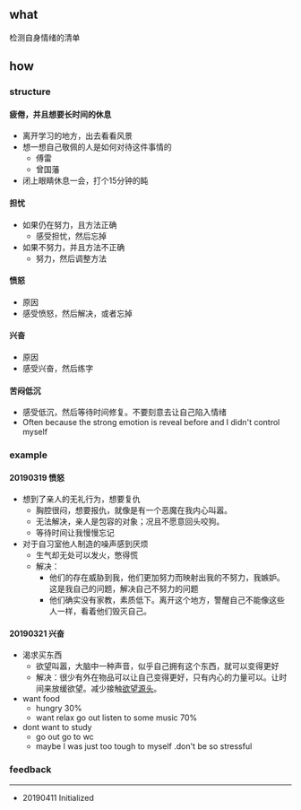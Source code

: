 ## what

检测自身情绪的清单

## how

### structure

#### 疲倦，并且想要长时间的休息

- 离开学习的地方，出去看看风景
- 想一想自己敬佩的人是如何对待这件事情的
  - 傅雷
  - 曾国藩
- 闭上眼睛休息一会，打个15分钟的盹

#### 担忧

- 如果仍在努力，且方法正确
  - 感受担忧，然后忘掉
- 如果不努力，并且方法不正确
  - 努力，然后调整方法

#### 愤怒

- 原因 
- 感受愤怒，然后解决，或者忘掉

#### 兴奋

- 原因 
- 感受兴奋，然后练字 

#### 苦闷低沉

- 感受低沉，然后等待时间修复。不要刻意去让自己陷入情绪
- Often because the strong emotion is reveal before and I didn't control myself

### example

#### 20190319 愤怒 

- 想到了亲人的无礼行为，想要复仇
  - 胸腔很闷，想要报仇，就像是有一个恶魔在我内心叫嚣。
  - 无法解决，亲人是包容的对象；况且不愿意回头咬狗。
  - 等待时间让我慢慢忘记
- 对于自习室他人制造的噪声感到厌烦
  - 生气却无处可以发火，憋得慌
  - 解决：
    - 他们的存在威胁到我，他们更加努力而映射出我的不努力，我嫉妒。这是我自己的问题，解决自己不努力的问题
    - 他们确实没有家教，素质低下。离开这个地方，警醒自己不能像这些人一样，看着他们毁灭自己。

#### 20190321 兴奋

- 渴求买东西
  - 欲望叫嚣，大脑中一种声音，似乎自己拥有这个东西，就可以变得更好
  - 解决：很少有外在物品可以让自己变得更好，只有内心的力量可以。让时间来放缓欲望。减少接触[欲望源头](20190411-2.md)。  
- want food 
  - hungry 30%
  - want relax go out listen to some music 70%
- dont want to study
  - go out  go to wc
  - maybe I was just too tough to myself .don't be so stressful  

### feedback

------

- 20190411 Initialized